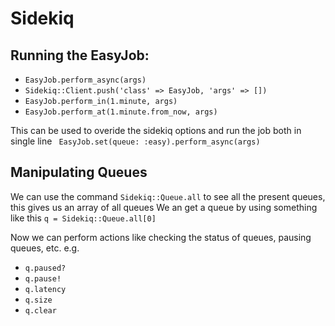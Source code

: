 # Sidekiq

## Running the EasyJob:
- ``` EasyJob.perform_async(args) ```
- ``` Sidekiq::Client.push('class' => EasyJob, 'args' => []) ```
- ``` EasyJob.perform_in(1.minute, args) ```
- ``` EasyJob.perform_at(1.minute.from_now, args) ```

This can be used to overide the sidekiq options and run the job both in single line
``` EasyJob.set(queue: :easy).perform_async(args)```

## Manipulating Queues
We can use the command ``` Sidekiq::Queue.all ``` to see all the present queues, this gives us an array of all queues
We an get a queue by  using something like this ``` q = Sidekiq::Queue.all[0] ```

Now we can perform actions like checking the status of queues, pausing queues, etc.
e.g.
- ``` q.paused? ```
- ``` q.pause! ```
- ``` q.latency ```
- ``` q.size ```
- ``` q.clear ```
